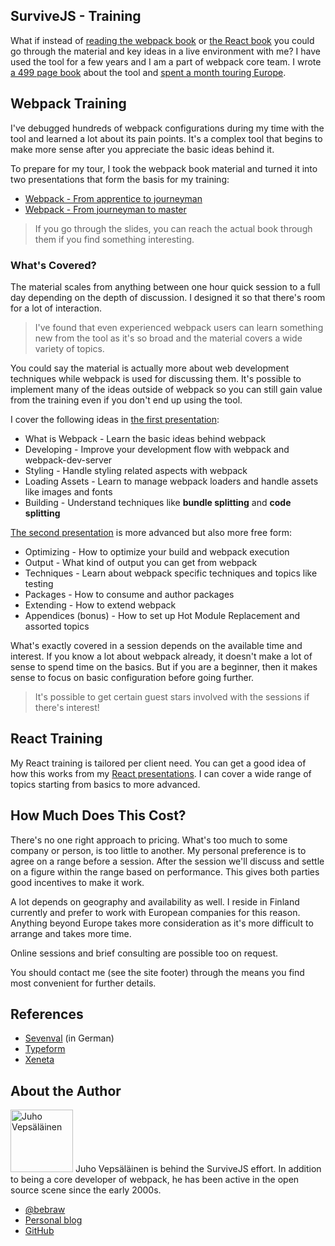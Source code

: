 ## SurviveJS - Training

What if instead of [reading the webpack book](/webpack) or [the React book](/react) you could go through the material and key ideas in a live environment with me? I have used the tool for a few years and I am a part of webpack core team. I wrote [a 499 page book](https://www.amazon.com/dp/9526868803) about the tool and [spent a month touring Europe](/blog/euro-tour-2017/).

## Webpack Training

I've debugged hundreds of webpack configurations during my time with the tool and learned a lot about its pain points. It's a complex tool that begins to make more sense after you appreciate the basic ideas behind it.

To prepare for my tour, I took the webpack book material and turned it into two presentations that form the basis for my training:

* [Webpack - From apprentice to journeyman](http://presentations.survivejs.com/webpack-from-apprentice-to-journeyman)
* [Webpack - From journeyman to master](http://presentations.survivejs.com/webpack-from-journeyman-to-master)

> If you go through the slides, you can reach the actual book through them if you find something interesting.

### What's Covered?

The material scales from anything between one hour quick session to a full day depending on the depth of discussion. I designed it so that there's room for a lot of interaction.

> I've found that even experienced webpack users can learn something new from the tool as it's so broad and the material covers a wide variety of topics.

You could say the material is actually more about web development techniques while webpack is used for discussing them. It's possible to implement many of the ideas outside of webpack so you can still gain value from the training even if you don't end up using the tool.

I cover the following ideas in [the first presentation](http://presentations.survivejs.com/webpack-from-apprentice-to-journeyman):

* What is Webpack - Learn the basic ideas behind webpack
* Developing - Improve your development flow with webpack and webpack-dev-server
* Styling - Handle styling related aspects with webpack
* Loading Assets - Learn to manage webpack loaders and handle assets like images and fonts
* Building - Understand techniques like **bundle splitting** and **code splitting**

[The second presentation](http://presentations.survivejs.com/webpack-from-journeyman-to-master) is more advanced but also more free form:

* Optimizing - How to optimize your build and webpack execution
* Output - What kind of output you can get from webpack
* Techniques - Learn about webpack specific techniques and topics like testing
* Packages - How to consume and author packages
* Extending - How to extend webpack
* Appendices (bonus) - How to set up Hot Module Replacement and assorted topics

What's exactly covered in a session depends on the available time and interest. If you know a lot about webpack already, it doesn't make a lot of sense to spend time on the basics. But if you are a beginner, then it makes sense to focus on basic configuration before going further.

> It's possible to get certain guest stars involved with the sessions if there's interest!

## React Training

My React training is tailored per client need. You can get a good idea of how this works from my [React presentations](https://presentations.survivejs.com/#/1). I can cover a wide range of topics starting from basics to more advanced.

## How Much Does This Cost?

There's no one right approach to pricing. What's too much to some company or person, is too little to another. My personal preference is to agree on a range before a session. After the session we'll discuss and settle on a figure within the range based on performance. This gives both parties good incentives to make it work.

A lot depends on geography and availability as well. I reside in Finland currently and prefer to work with European companies for this reason. Anything beyond Europe takes more consideration as it's more difficult to arrange and takes more time.

Online sessions and brief consulting are possible too on request.

You should contact me (see the site footer) through the means you find most convenient for further details.

## References

* [Sevenval](https://www.sevenval.com/blog/5093/webpack-master-ein-kurzer-ruckblick-auf-unseren-workshop-mit-bebraw/) (in German)
* [Typeform](https://www.typeform.com/)
* [Xeneta](https://www.xeneta.com/)

## About the Author

<p>
<img src='https://www.gravatar.com/avatar/b26ec3c2769168c2cbc64cc3df9cdd9c?s=200' alt='Juho Vepsäläinen' class='author-photo' width='100' height='100' />
Juho Vepsäläinen is behind the SurviveJS effort. In addition to being a core developer of webpack, he has been active in the open source scene since the early 2000s.
</p>

* [@bebraw](https://twitter.com/bebraw)
* [Personal blog](http://nixtu.info)
* [GitHub](https://github.com/bebraw)
